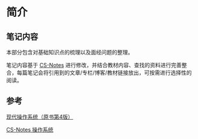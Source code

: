 # 简介

## 笔记内容

本部分包含对基础知识点的梳理以及面经问题的整理。

笔记内容基于 [CS-Notes](https://cyc2018.github.io/CS-Notes/#/) 进行修改，并结合教材内容、查找的资料进行完善整合，每篇笔记会将引用到的文章/专栏/博客/教材链接放出，可按需进行选择性的阅读。

## 参考

[现代操作系统（原书第4版）](https://book.douban.com/subject/27096665/)

[CS-Notes 操作系统](http://www.cyc2018.xyz/)

